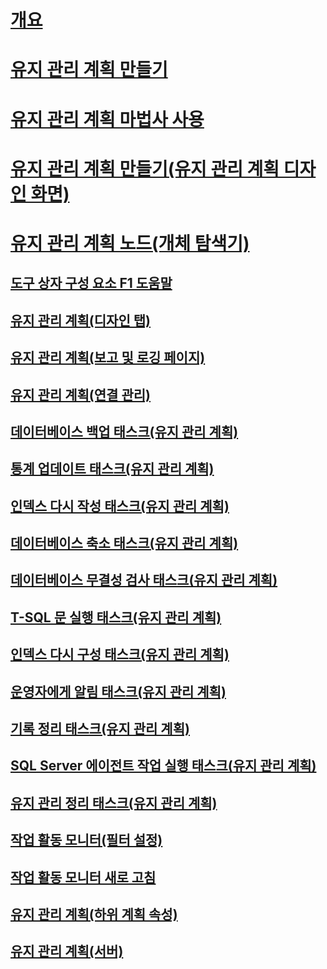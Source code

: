 # [개요](maintenance-plans.md)  
# [유지 관리 계획 만들기](create-a-maintenance-plan.md)  
# [유지 관리 계획 마법사 사용](use-the-maintenance-plan-wizard.md)  
# [유지 관리 계획 만들기(유지 관리 계획 디자인 화면)](create-a-maintenance-plan-maintenance-plan-design-surface.md)  
# [유지 관리 계획 노드(개체 탐색기)](maintenance-plans-node-object-explorer.md)  
## [도구 상자 구성 요소 F1 도움말](toolbox-component-f1-help.md)  
## [유지 관리 계획(디자인 탭)](maintenance-plan-design-tab.md)  
## [유지 관리 계획(보고 및 로깅 페이지)](maintenance-plan-reporting-and-logging-page.md)  
## [유지 관리 계획(연결 관리)](maintenance-plan-manage-connections.md)  
## [데이터베이스 백업 태스크(유지 관리 계획)](options-in-the-back-up-database-task-for-maintenance-plan.md)  
## [통계 업데이트 태스크(유지 관리 계획)](update-statistics-task-maintenance-plan.md)  
## [인덱스 다시 작성 태스크(유지 관리 계획)](rebuild-index-task-maintenance-plan.md)  
## [데이터베이스 축소 태스크(유지 관리 계획)](shrink-database-task-maintenance-plan.md)  
## [데이터베이스 무결성 검사 태스크(유지 관리 계획)](check-database-integrity-task-maintenance-plan.md)  
## [T-SQL 문 실행 태스크(유지 관리 계획)](execute-t-sql-statement-task-maintenance-plan.md)  
## [인덱스 다시 구성 태스크(유지 관리 계획)](reorganize-index-task-maintenance-plan.md)  
## [운영자에게 알림 태스크(유지 관리 계획)](notify-operator-task-maintenance-plan.md)  
## [기록 정리 태스크(유지 관리 계획)](history-cleanup-task-maintenance-plan.md)  
## [SQL Server 에이전트 작업 실행 태스크(유지 관리 계획)](execute-sql-server-agent-job-task-maintenance-plan.md)  
## [유지 관리 정리 태스크(유지 관리 계획)](maintenance-cleanup-task-maintenance-plan.md)  
## [작업 활동 모니터(필터 설정)](job-activity-monitor-filter-settings.md)  
## [작업 활동 모니터 새로 고침](job-activity-monitor-refresh.md)  
## [유지 관리 계획(하위 계획 속성)](maintenance-plan-subplan-properties.md)  
## [유지 관리 계획(서버)](maintenance-plan-servers.md)  
